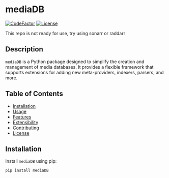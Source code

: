 # mediaDB
<a href="https://www.codefactor.io/repository/github/strange500/mediadb"><img src="https://www.codefactor.io/repository/github/strange500/mediadb/badge" alt="CodeFactor" /></a>
[![License](https://img.shields.io/badge/license-MIT-blue.svg)](https://opensource.org/licenses/MIT)

This repo is not ready for use, try using sonarr or raddarr

## Description

`mediaDB` is a Python package designed to simplify the creation and management of media databases. It provides a flexible framework that supports extensions for adding new meta-providers, indexers, parsers, and more.

## Table of Contents
- [Installation](#installation)
- [Usage](#usage)
- [Features](#features)
- [Extensibility](#extensibility)
- [Contributing](#contributing)
- [License](#license)

## Installation

Install `mediaDB` using pip:

```bash
pip install mediaDB
```
